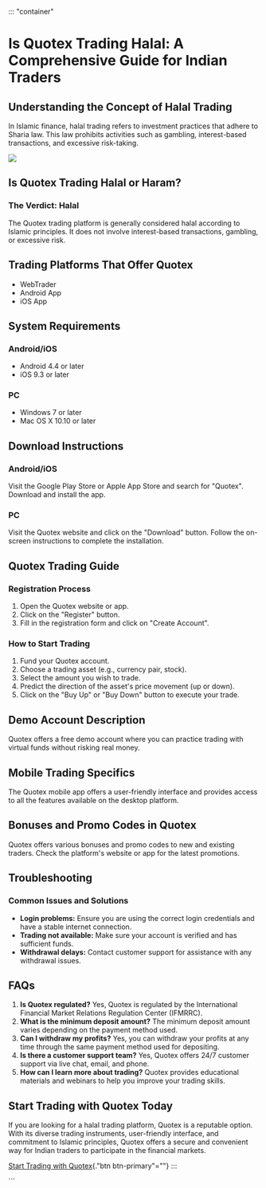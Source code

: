 ::: \"container\"
# Is Quotex Trading Halal: A Comprehensive Guide for Indian Traders

## Understanding the Concept of Halal Trading

In Islamic finance, halal trading refers to investment practices that
adhere to Sharia law. This law prohibits activities such as gambling,
interest-based transactions, and excessive risk-taking.

[![](https://static.quotex.io/files/4_en/300_250.jpg)](https://traff.sbs/brokerqxlid)

## Is Quotex Trading Halal or Haram?

### The Verdict: Halal

The Quotex trading platform is generally considered halal according to
Islamic principles. It does not involve interest-based transactions,
gambling, or excessive risk.

## Trading Platforms That Offer Quotex

-   WebTrader
-   Android App
-   iOS App

## System Requirements

### Android/iOS

-   Android 4.4 or later
-   iOS 9.3 or later

### PC

-   Windows 7 or later
-   Mac OS X 10.10 or later

## Download Instructions

### Android/iOS

Visit the Google Play Store or Apple App Store and search for
"Quotex". Download and install the app.

### PC

Visit the Quotex website and click on the "Download" button.
Follow the on-screen instructions to complete the installation.

## Quotex Trading Guide

### Registration Process

1.  Open the Quotex website or app.
2.  Click on the "Register" button.
3.  Fill in the registration form and click on "Create Account".

### How to Start Trading

1.  Fund your Quotex account.
2.  Choose a trading asset (e.g., currency pair, stock).
3.  Select the amount you wish to trade.
4.  Predict the direction of the asset\'s price movement (up or down).
5.  Click on the "Buy Up" or "Buy Down" button to execute
    your trade.

## Demo Account Description

Quotex offers a free demo account where you can practice trading with
virtual funds without risking real money.

## Mobile Trading Specifics

The Quotex mobile app offers a user-friendly interface and provides
access to all the features available on the desktop platform.

## Bonuses and Promo Codes in Quotex

Quotex offers various bonuses and promo codes to new and existing
traders. Check the platform\'s website or app for the latest promotions.

## Troubleshooting

### Common Issues and Solutions

-   **Login problems:** Ensure you are using the correct login
    credentials and have a stable internet connection.
-   **Trading not available:** Make sure your account is verified and
    has sufficient funds.
-   **Withdrawal delays:** Contact customer support for assistance with
    any withdrawal issues.

## FAQs

1.  **Is Quotex regulated?** Yes, Quotex is regulated by the
    International Financial Market Relations Regulation Center (IFMRRC).
2.  **What is the minimum deposit amount?** The minimum deposit amount
    varies depending on the payment method used.
3.  **Can I withdraw my profits?** Yes, you can withdraw your profits at
    any time through the same payment method used for depositing.
4.  **Is there a customer support team?** Yes, Quotex offers 24/7
    customer support via live chat, email, and phone.
5.  **How can I learn more about trading?** Quotex provides educational
    materials and webinars to help you improve your trading skills.

## Start Trading with Quotex Today

If you are looking for a halal trading platform, Quotex is a reputable
option. With its diverse trading instruments, user-friendly interface,
and commitment to Islamic principles, Quotex offers a secure and
convenient way for Indian traders to participate in the financial
markets.

[Start Trading with
Quotex](\%22https://traff.sbs/brokerqxsignup\%22){."btn
btn-primary"=""}
:::

\`\`\`

